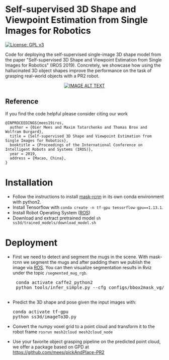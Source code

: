 # Self-supervised 3D Shape and Viewpoint Estimation from Single Images for Robotics
[![License: GPL v3](https://img.shields.io/badge/License-GPLv3-blue.svg)](https://www.gnu.org/licenses/gpl-3.0)

Code for deploying the self-supervised single-image 3D shape model from the paper "Self-supervised 3D Shape and Viewpoint Estimation from Single Images for Robotics" (IROS 2019).
Concretely, we showcase how using the hallucinated 3D object shapes improve the performance on the task of grasping real-world objects with a PR2 robot.
<center>

[![IMAGE ALT TEXT](http://img.youtube.com/vi/oQgHG9JdMP4/0.jpg)](https://www.youtube.com/watch?v=oQgHG9JdMP4 "Video Title")
</center>

## Reference
If you find the code helpful please consider citing our work
```
@INPROCEEDINGS{mees19iros,
  author = {Oier Mees and Maxim Tatarchenko and Thomas Brox and Wolfram Burgard},
  title = {Self-supervised 3D Shape and Viewpoint Estimation from Single Images for Robotics},
  booktitle = {Proceedings of the International Conference on Intelligent Robots and Systems (IROS)},
  year = 2019,
  address = {Macao, China},
}
```

# Installation
  - Follow the instructions to install [mask-rcnn](seg_every_thing) in its own conda environment with python2.
  - Install Tensorflow with  ```conda create -n tf-gpu tensorflow-gpu==1.13.1```.
  - Install Robot Operating System ([ROS](https://www.ros.org/))
  - Download and extract pretrained model ```sh ss3d/trained_models/download_model.sh```

# Deployment
  - First we need to detect and segment the mugs in the scene. With mask-rcnn we segment the mugs and after padding them we publish the image via [ROS](https://www.ros.org/).
    You can then visualize segmentation results in Rviz under the topic ```/segmented_mug_rgb```.
   <pre>
    conda activate caffe2_python2
    python tools/infer_simple.py --cfg configs/bbox2mask_vg/eval_sw_R101/runtest_clsbox_2_layer_mlp_nograd_R101.yaml     --output-dir /tmp/detectron-visualizations-vg3k-R101     --image-ext jpg     --thresh 0.1 --use-vg3k     --wts /home/meeso/seg_every_thing/lib/datasets/data/trained_models/33219850_model_final_coco2vg3k_seg.pkl     demo_vg3k
   </pre>

- Predict the 3D shape and pose given the input images with:
  <pre>
  conda activate tf-gpu
  python ss3d/imageTo3D.py
  </pre>
- Convert the numpy voxel grid to a point cloud and transform it to the robot frame
  ```rosrun mesh2cloud mesh2cloud_node ```

- Use your favorite object grasping pipeline on the predicted point cloud, we offer a package based on GPD at https://github.com/mees/pickAndPlace-PR2
